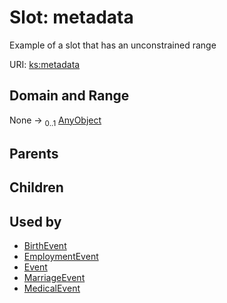 
# Slot: metadata


Example of a slot that has an unconstrained range

URI: [ks:metadata](https://w3id.org/linkml/tests/kitchen_sink/metadata)


## Domain and Range

None &#8594;  <sub>0..1</sub> [AnyObject](AnyObject.md)

## Parents


## Children


## Used by

 * [BirthEvent](BirthEvent.md)
 * [EmploymentEvent](EmploymentEvent.md)
 * [Event](Event.md)
 * [MarriageEvent](MarriageEvent.md)
 * [MedicalEvent](MedicalEvent.md)
